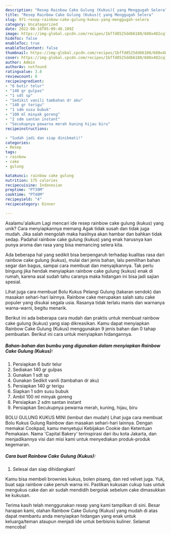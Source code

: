```yaml
---
description: "Resep Rainbow Cake Gulung (Kukus){ yang Menggugah Selera"
title: "Resep Rainbow Cake Gulung (Kukus){ yang Menggugah Selera"
slug: 971-resep-rainbow-cake-gulung-kukus-yang-menggugah-selera
category: Uncategorized
date: 2022-08-16T05:09:48.109Z
image: https://img-global.cpcdn.com/recipes/1bffd8525dd66180/680x482cq70/rainbow-cake-gulung-kukus-foto-resep-utama.jpg
hideToc: false
enableToc: true
enableTocContent: false
thumbnail: https://img-global.cpcdn.com/recipes/1bffd8525dd66180/680x482cq70/rainbow-cake-gulung-kukus-foto-resep-utama.jpg
cover: https://img-global.cpcdn.com/recipes/1bffd8525dd66180/680x482cq70/rainbow-cake-gulung-kukus-foto-resep-utama.jpg
author: Admin
authorAv: notfound
ratingvalue: 3.8
reviewcount: 8
recipeingredient:
- "6 butir telur"
- "140 gr gulpas"
- "1 sdt sp"
- "Sedikit vanili tambahan dr aku"
- "140 gr terigu"
- "1 sdm susu bubuk"
- "100 ml minyak goreng"
- "2 sdm santan instant"
- "Secukupnya pewarna merah kuning hijau biru"
recipeinstructions:

- "Sudah jadi dan siap dinikmati!"
categories:
- Resep
tags:
- rainbow
- cake
- gulung

katakunci: rainbow cake gulung 
nutrition: 175 calories
recipecuisine: Indonesian
preptime: "PT39M"
cooktime: "PT40M"
recipeyield: "4"
recipecategory: Dinner

---
```



Asalamu'alaikum Lagi mencari ide resep rainbow cake gulung (kukus) yang unik? Cara menyiapkannya memang Agak tidak susah dan tidak juga mudah. Jika salah mengolah maka hasilnya akan hambar dan bahkan tidak sedap. Padahal rainbow cake gulung (kukus) yang enak harusnya kan punya aroma dan rasa yang bisa memancing selera kita.


Ada beberapa hal yang sedikit bisa berpengaruh terhadap kualitas rasa dari rainbow cake gulung (kukus), mulai dari jenis bahan, lalu pemilihan bahan segar dan bagus, sampai cara membuat dan menyajikannya. Tak perlu bingung jika hendak menyiapkan rainbow cake gulung (kukus) enak di rumah, karena asal sudah tahu caranya maka hidangan ini bisa jadi sajian spesial.

Lihat juga cara membuat Bolu Kukus Pelangi Gulung (takaran sendok) dan masakan sehari-hari lainnya. Rainbow cake merupakan salah satu cake populer yang disukai segala usia. Rasanya tidak terlalu manis dan warnanya warna-warni, begitu menarik.


Berikut ini ada beberapa cara mudah dan praktis untuk membuat rainbow cake gulung (kukus) yang siap dikreasikan. Kamu dapat menyiapkan Rainbow Cake Gulung (Kukus) menggunakan 9 jenis bahan dan 0 tahap pembuatan. Berikut ini cara untuk menyiapkan hidangannya.

<!--inarticleads1-->

##### Bahan-bahan dan bumbu yang digunakan dalam menyiapkan Rainbow Cake Gulung (Kukus):

1. Persiapkan 6 butir telur
1. Sediakan 140 gr gulpas
1. Gunakan 1 sdt sp
1. Gunakan Sedikit vanili (tambahan dr aku)
1. Persiapkan 140 gr terigu
1. Siapkan 1 sdm susu bubuk
1. Ambil 100 ml minyak goreng
1. Persiapkan 2 sdm santan instant
1. Persiapkan Secukupnya pewarna merah, kuning, hijau, biru


BOLU GULUNG KUKUS MINI (lembut dan mudah) Lihat juga cara membuat Bolu Kukus Gulung Rainbow dan masakan sehari-hari lainnya. Dengan memakai Cookpad, kamu menyetujui Kebijakan Cookie dan Ketentuan Pemakaian. Nama &#39;Capital Bakery&#39; terinspirasi dari ibu kota Jakarta, dan menjadikannya visi dan misi kami untuk menyediakan produk-produk kegemaran. 

<!--inarticleads2-->

##### Cara buat Rainbow Cake Gulung (Kukus):


1. Selesai dan siap dihidangkan!

Kamu bisa membeli brownies kukus, bolen pisang, dan red velvet juga. Yuk, buat saja rainbow cake penuh warna ini. Pastikan kukusan cukup luas untuk mengukus cake dan air sudah mendidih bergolak sebelum cake dimasukkan ke kukusan. 

Terima kasih telah menggunakan resep yang kami tampilkan di sini. Besar harapan kami, olahan Rainbow Cake Gulung (Kukus) yang mudah di atas dapat membantu anda menyiapkan hidangan yang enak untuk keluarga/teman ataupun menjadi ide untuk berbisnis kuliner. Selamat mencoba!

